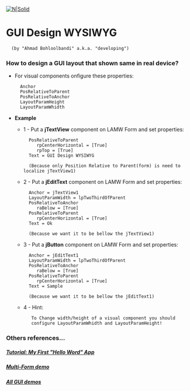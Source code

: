 [![N|Solid](https://i.imgur.com/eAIuo9U.png)](https://github.com/jmpessoa/lazandroidmodulewizard)

# GUI Design WYSIWYG
      (by "Ahmad Bohloolbandi" a.k.a. "developing")

### How to design a GUI layout that shown same in real device?

- For visual components onfigure these properties: 

	    Anchor 
		PosRelativeToParent 
		PosRelativeToAnchor 
		LayoutParamHeight
		LayoutParamWhidth 
          
- **Example** 

  - 1 -  Put a  **jTextView** component on LAMW Form and set properties:

	      PosRelativeToParent
		     rpCenterHorizontal = [True]
		     rpTop = [True]
		  Text = GUI Design WYSIWYG   
		     
		  (Because only Position Relative to Parent(form) is need to localize jTextView1)

  - 2 - Put a **jEditText** component on LAMW Form and set properties:

	      Anchor = jTextView1
	      LayoutParamWidth = lpTwoThirdOfParent
	      PosRelativeToAnchor
		     raBelow = [True]
	      PosRelativeToParent
		     rpCenterHorizontal = [True]
		  Text = Ok

		  (Because we want it to be bellow the jTextView1)
		     
  - 3 - Put a **jButton** component on LAMW Form and set properties:

	      Anchor = jEditText1
	      LayoutParamWidth = lpTwoThirdOfParent 
	      PosRelativeToAnchor
		     raBelow = [True]
	      PosRelativeToParent
		     rpCenterHorizontal = [True]
		  Text = Sample    

		  (Because we want it to be bellow the jEditText1)

  - 4 - Hint:
 
           To Change width/height of a visual component you should 
           configure LayoutParamWhidth and LayoutParamHeight!

### Others references...
##### [Tutorial: My First "Hello Word" App](https://github.com/jmpessoa/lazandroidmodulewizard/blob/master/docs/AppHelloWorld.md)
##### [Multi-Form demo](https://github.com/jmpessoa/lazandroidmodulewizard/tree/master/demos/GUI/AppTest1)
##### [All GUI demos](https://github.com/jmpessoa/lazandroidmodulewizard/tree/master/demos/GUI)
